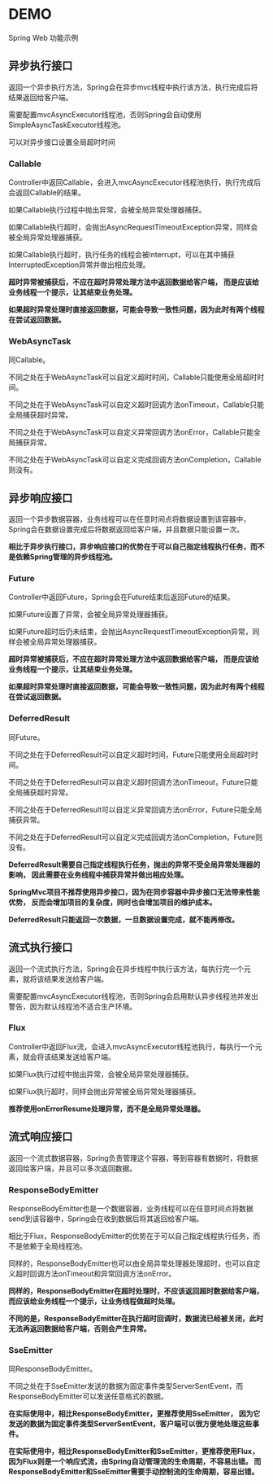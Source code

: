 # DEMO

Spring Web 功能示例

## 异步执行接口

返回一个异步执行方法，Spring会在异步mvc线程中执行该方法，执行完成后将结果返回给客户端。

需要配置mvcAsyncExecutor线程池，否则Spring会自动使用SimpleAsyncTaskExecutor线程池。

可以对异步接口设置全局超时时间

### Callable

Controller中返回Callable，会进入mvcAsyncExecutor线程池执行，执行完成后会返回Callable的结果。

如果Callable执行过程中抛出异常，会被全局异常处理器捕获。

如果Callable执行超时，会抛出AsyncRequestTimeoutException异常，同样会被全局异常处理器捕获。

如果Callable执行超时，执行任务的线程会被interrupt，可以在其中捕获InterruptedException异常并做出相应处理。

**超时异常被捕获后，不应在超时异常处理方法中返回数据给客户端，
而是应该给业务线程一个提示，让其结束业务处理。**

**如果超时异常处理时直接返回数据，可能会导致一致性问题，因为此时有两个线程在尝试返回数据。**

### WebAsyncTask

同Callable。

不同之处在于WebAsyncTask可以自定义超时时间，Callable只能使用全局超时时间。

不同之处在于WebAsyncTask可以自定义超时回调方法onTimeout，Callable只能全局捕获超时异常。

不同之处在于WebAsyncTask可以自定义异常回调方法onError，Callable只能全局捕获异常。

不同之处在于WebAsyncTask可以自定义完成回调方法onCompletion，Callable则没有。

## 异步响应接口

返回一个异步数据容器，业务线程可以在任意时间点将数据设置到该容器中，Spring会在数据设置完成后将数据返回给客户端，并且数据只能设置一次。

**相比于异步执行接口，异步响应接口的优势在于可以自己指定线程执行任务，而不是依赖Spring管理的异步线程池。**

### Future

Controller中返回Future，Spring会在Future结束后返回Future的结果。

如果Future设置了异常，会被全局异常处理器捕获。

如果Future超时后仍未结束，会抛出AsyncRequestTimeoutException异常，同样会被全局异常处理器捕获。

**超时异常被捕获后，不应在超时异常处理方法中返回数据给客户端，
而是应该给业务线程一个提示，让其结束业务处理。**

**如果超时异常处理时直接返回数据，可能会导致一致性问题，因为此时有两个线程在尝试返回数据。**

### DeferredResult

同Future。

不同之处在于DeferredResult可以自定义超时时间，Future只能使用全局超时时间。

不同之处在于DeferredResult可以自定义超时回调方法onTimeout，Future只能全局捕获超时异常。

不同之处在于DeferredResult可以自定义异常回调方法onError，Future只能全局捕获异常。

不同之处在于DeferredResult可以自定义完成回调方法onCompletion，Future则没有。

**DeferredResult需要自己指定线程执行任务，抛出的异常不受全局异常处理器的影响，
因此需要在业务线程中捕获异常并做出相应处理。**

**SpringMvc项目不推荐使用异步接口，因为在同步容器中异步接口无法带来性能优势，
反而会增加项目的复杂度，同时也会增加项目的维护成本。**

**DeferredResult只能返回一次数据，一旦数据设置完成，就不能再修改。**

## 流式执行接口

返回一个流式执行方法，Spring会在异步线程中执行该方法，每执行完一个元素，就将该结果发送给客户端。

需要配置mvcAsyncExecutor线程池，否则Spring会启用默认异步线程池并发出警告，因为默认线程池不适合生产环境。

### Flux

Controller中返回Flux流，会进入mvcAsyncExecutor线程池执行，每执行一个元素，就会将该结果发送给客户端。

如果Flux执行过程中抛出异常，会被全局异常处理器捕获。

如果Flux执行超时，同样会抛出异常被全局异常处理器捕获。

**推荐使用onErrorResume处理异常，而不是全局异常处理器。**

## 流式响应接口

返回一个流式数据容器，Spring负责管理这个容器，等到容器有数据时，将数据返回给客户端，并且可以多次返回数据。

### ResponseBodyEmitter

ResponseBodyEmitter也是一个数据容器，业务线程可以在任意时间点将数据send到该容器中，Spring会在收到数据后将其返回给客户端。

相比于Flux，ResponseBodyEmitter的优势在于可以自己指定线程执行任务，而不是依赖于全局线程池。

同样的，ResponseBodyEmitter也可以由全局异常处理器处理超时，也可以自定义超时回调方法onTimeout和异常回调方法onError。

**同样的，ResponseBodyEmitter在超时处理时，不应该返回超时数据给客户端，而应该给业务线程一个提示，让业务线程做超时处理。**

**不同的是，ResponseBodyEmitter在执行超时回调时，数据流已经被关闭，此时无法再返回数据给客户端，否则会产生异常。**

### SseEmitter

同ResponseBodyEmitter。

不同之处在于SseEmitter发送的数据为固定事件类型ServerSentEvent，而ResponseBodyEmitter可以发送任意格式的数据。

**在实际使用中，相比ResponseBodyEmitter，更推荐使用SseEmitter，
因为它发送的数据为固定事件类型ServerSentEvent，客户端可以很方便地处理这些事件。**

**在实际使用中，相比ResponseBodyEmitter和SseEmitter，更推荐使用Flux，
因为Flux则是一个响应式流，由Spring自动管理流的生命周期，不容易出错。
而ResponseBodyEmitter和SseEmitter需要手动控制流的生命周期，容易出错。**

